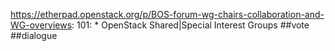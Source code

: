https://etherpad.openstack.org/p/BOS-forum-wg-chairs-collaboration-and-WG-overviews: 101: * OpenStack Shared|Special Interest Groups ##vote ##dialogue

